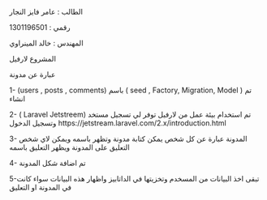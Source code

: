 <p>الطالب : عامر فايز النجار  </p>
<p>رقمي : 1301196501 </p>
<p>المهندس : خالد المينراوي </p>
<p>المشروع لارفيل </p>
<p> عبارة عن مدونة </p>



<p> 1- (users , posts , comments) باسم  (  seed , Factory, Migration, Model ) تم انشاء  </p>
<p> 2- ( Laravel Jetstreem) تم استخدام بيئة عمل من لارفيل توفر لي تسجيل مستخد وتسجيل الدخول 
    https://jetstream.laravel.com/2.x/introduction.html</p>
<p> 3- المدونة عبارة عن كل شخص يمكن كتابة مدونة وتظهر باسمه ويمكن لاي شخص التعليق على المدونة ويظهر التعليق باسمه </p>
<p> 4- تم اضافة  شكل المدونة </p>
<p>5-تبقى اخذ البيانات من المسخدم وتخزيتها  في الداتابيز واظهار هذه البيانات سواء كانت في المدونة او التعليق </p>




